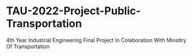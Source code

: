 # TAU-2022-Project-Public-Transportation
4th Year Industrial Engineering Final Project In Colaboration With Minsitry Of Transportation
